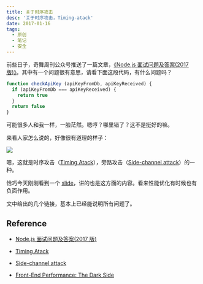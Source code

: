 ```yaml
---
title: 关于时序攻击
desc: '关于时序攻击，Timing-atack'
date: 2017-01-16
tags:
  - 原创
  - 笔记
  - 安全
---
```


前些日子，奇舞周刊公众号推送了一篇文章，[《Node.js 面试问题及答案(2017 版)》](http://www.zcfy.cc/article/node-js-interview-questions-and-answers-2017-edition-risingstack-2251.html)。其中有一个问题很有意思，请看下面这段代码，有什么问题吗？

```javascript
function checkApiKey (apiKeyFromDb, apiKeyReceived) {  
  if (apiKeyFromDb === apiKeyReceived) {
    return true
  }
  return false
}

```

可能很多人和我一样，一脸茫然。嗯哼？哪里错了？这不是挺好的嘛。

来看人家怎么说的，好像很有道理的样子：

![](https://p3.ssl.qhimg.com/t01b15077d6896b53c2.png)


嗯，这就是时序攻击（[Timing Atack](https://en.wikipedia.org/wiki/Timing_attack)），旁路攻击（[Side-channel attack](https://en.wikipedia.org/wiki/Side-channel_attack)）的一种。

恰巧今天刚刚看到一个 [slide](https://dev.opera.com/blog/timing-attacks/)，讲的也是这方面的内容。看来性能优化有时候也有负面作用。

文中给出的几个链接，基本上已经能说明所有问题了。

## Reference

- [Node.js 面试问题及答案(2017 版)](http://www.zcfy.cc/article/node-js-interview-questions-and-answers-2017-edition-risingstack-2251.html)

- [Timing Atack](https://en.wikipedia.org/wiki/Timing_attack)

- [Side-channel attack](https://en.wikipedia.org/wiki/Side-channel_attack)

- [Front-End Performance: The Dark Side](https://dev.opera.com/blog/timing-attacks/)

